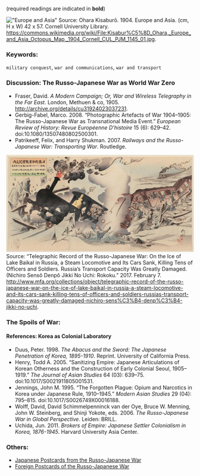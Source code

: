 (required readings are indicated in **bold**)


!["Europe and Asia"](/img2048px-Kisaburō_Ohara,_Europe_and_Asia_Octopus_Map,_1904_Cornell_CUL_PJM_1145_01.jpg)
Source: Ohara Kisaburō. 1904. Europe and Asia. (cm, H x W) 42 x 57. Cornell University Library. https://commons.wikimedia.org/wiki/File:Kisabur%C5%8D_Ohara,_Europe_and_Asia_Octopus_Map,_1904_Cornell_CUL_PJM_1145_01.jpg.


### Keywords:
`military conquest`, `war and communications`, `war and transport`

### Discussion: The Russo-Japanese War as World War Zero
* Fraser, David. *A Modern Campaign; Or, War and Wireless Telegraphy in the Far East*. London, Methuen & co, 1905. http://archive.org/details/cu31924023037231.
* Gerbig-Fabel, Marco. 2008. “Photographic Artefacts of War 1904–1905: The Russo-Japanese War as Transnational Media Event.” *European Review of History: Revue Européenne D’histoire* 15 (6): 629–42. doi:10.1080/13507480802500301.
* Patrikeeff, Felix, and Harry Shukman. 2007. *Railways and the Russo-Japanese War: Transporting War*. Routledge.

![Transporting War](/imgSC131781.jpg)
Source: “Telegraphic Record of the Russo-Japanese War: On the Ice of Lake Baikal in Russia, a Steam Locomotive and Its Cars Sank, Killing Tens of Officers and Soldiers. Russia’s Transport Capacity Was Greatly Damaged. (Nichiro Sensô Denpô Jikki No Uchi: Rokoku.” 2017. February 7. http://www.mfa.org/collections/object/telegraphic-record-of-the-russo-japanese-war-on-the-ice-of-lake-baikal-in-russia-a-steam-locomotive-and-its-cars-sank-killing-tens-of-officers-and-soldiers-russias-transport-capacity-was-greatly-damaged-nichiro-sens%C3%B4-denp%C3%B4-jikki-no-uchi.

### The Spoils of War: 
#### References: Korea as Colonial Laboratory
* Duus, Peter. 1998. *The Abacus and the Sword: The Japanese Penetration of Korea, 1895-1910*. Reprint. University of California Press.
* Henry, Todd A. 2005. “Sanitizing Empire: Japanese Articulations of Korean Otherness and the Construction of Early Colonial Seoul, 1905–1919.” *The Journal of Asian Studies* 64 (03): 639–75. doi:10.1017/S0021911805001531.
* Jennings, John M. 1995. “The Forgotten Plague: Opium and Narcotics in Korea under Japanese Rule, 1910–1945.” *Modern Asian Studies* 29 (04): 795–815. doi:10.1017/S0026749X00016188.
* Wolff, David, David Schimmelpenninck van der Oye, Bruce W. Menning, John W. Steinberg, and Shinji Yokote, eds. 2006. *The Russo-Japanese War in Global Perspective*. Leiden: BRILL.
* Uchida, Jun. 2011. *Brokers of Empire: Japanese Settler Colonialism in Korea, 1876-1945*. Harvard University Asia Center.


### Others:
* [Japanese Postcards from the Russo-Japanese War](https://ocw.mit.edu/ans7870/21f/21f.027/asia_rising/index.html)
* [Foreign Postcards of the Russo-Japanese War](https://ocw.mit.edu/ans7870/21f/21f.027/yellow_promise_yellow_peril/index.html)
